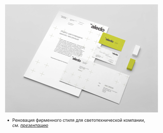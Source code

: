 ![New logo for Aledo](./images/aledo_new_logo_01.jpg)

* Реновация фирменного стиля для светотехнической компании,  <i>см. [презентацию](https://drive.google.com/file/d/1fDXwhuREnwzHoldlCMZwG_cQfm9SDmCi/view?usp=sharing)</i>
